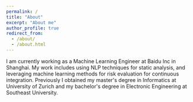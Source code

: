 ```yaml
---
permalink: /
title: "About"
excerpt: "About me"
author_profile: true
redirect_from: 
  - /about/
  - /about.html
---
```


I am currently working as a Machine Learning Engineer at Baidu Inc in Shanghai. My work includes using NLP techniques for static analysis, and leveraging machine learning methods for risk evaluation for continuous integration. Previously I obtained my master's degree in Informatics at University of Zurich and my bachelor's degree in Electronic Engineering at Southeast University.
